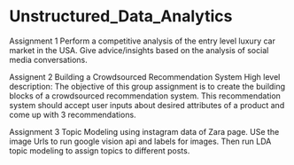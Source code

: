# Unstructured_Data_Analytics
Assignment 1 
Perform a competitive analysis of the entry level luxury car market in the USA. Give advice/insights based on the analysis of social media conversations.

Assignent 2
Building a Crowdsourced Recommendation System
High level description: The objective of this group assignment is to create the building blocks of a crowdsourced recommendation system. This recommendation system should accept user inputs about desired attributes of a product and come up with 3 recommendations. 

Assignment 3
Topic Modeling using instagram data of Zara page. USe the image Urls to run google vision api and labels for images. Then run LDA topic modeling to assign topics to different posts.
